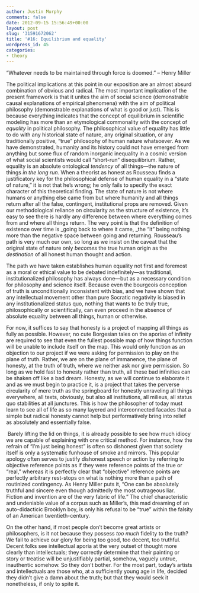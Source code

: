 ```yaml
---
author: Justin Murphy
comments: false
date: 2012-09-15 15:56:49+00:00
layout: post
slug: '31591672062'
title: '#16: Equilibrium and equality'
wordpress_id: 45
categories:
- theory
---
```


“Whatever needs to be maintained through force is doomed.” – Henry Miller

The political implications at this point in our exposition are an almost absurd combination of obvious and radical. The most important implication of the present framework is that it unites the aim of social science (demonstrable causal explanations of empirical phenomena) with the aim of political philosophy (demonstrable explanations of what is good or just). This is because everything indicates that the concept of equilibrium in scientific modeling has more than an etymological commonality with the concept of _equality_ in political philosophy. The philosophical value of equality has little to do with any historical state of nature, any original situation, or any traditionally positive, “true” philosophy of human nature whatsoever. As we have demonstrated, humanity and its history could not have emerged from anything but some flux of random inorganic inequality in a cosmic version of what social scientists would call “short-run” disequilibrium. Rather, equality is an absolute ontological _tendency_ of all things—the nature of things _in the long run._ When a theorist as honest as Rousseau finds a justificatory key for the philosophical defense of human equality in a “state of nature,” it is not that he’s wrong; he only fails to specify the exact character of this theoretical finding. The state of nature is not where humans or anything else came from but where humanity and all things return after all the false, contingent, institutional props are removed. Given our methodological reliance on circularity as the structure of existence, it’s easy to see there is hardly any difference between where everything comes from and where all things return. The very point is that the definition of existence over time is _going back to where it came, _the “it” being nothing more than the negative space between going and returning. Rousseau’s path is very much our own, so long as we insist on the caveat that the original state of nature only _becomes_ the true human origin as the _destination_ of all honest human thought and action.

The path we have taken establishes human equality not first and foremost as a moral or ethical value to be debated indefinitely—as traditional, institutionalized philosophy has always done—but as a necessary condition for philosophy and science itself. Because even the bourgeois conception of truth is unconditionally inconsistent with bias, and we have shown that any intellectual movement other than pure Socratic negativity is biased in any institutionalized status quo, nothing that wants to be truly true, philosophically or scientifically, can even proceed in the absence of absolute equality between all things, human or otherwise.

For now, it suffices to say that honesty is a project of mapping all things as fully as possible. However, no cute Borgesian tales on the aporias of infinity are required to see that even the fullest possible map of how things function will be unable to include itself on the map. This would only function as an objection to our project if we were asking for permission to play on the plane of truth. Rather, we are on the plane of immanence, the plane of honesty, at the truth of truth, where we neither ask nor give permission. So long as we hold fast to honesty rather than truth, all these bad infinities can be shaken off like a bad dream. Honesty, as we will continue to elaborate it and as we must begin to practice it, is a project that takes the perverse circularity of mere truth as the springboard for honestly unraveling all things everywhere, all texts, obviously, but also all institutions, all milieus, all status quo stabilities at all junctures. This is how the philosopher of today must learn to see all of life as so many layered and interconnected facades that a simple but radical honesty cannot help but performatively bring into relief as absolutely and essentially false.

 Barely lifting the lid on things, it is already possible to see how much idiocy we are capable of explaining with one critical method. For instance, how the refrain of “I’m just being honest” is often so dishonest given that society itself is only a systematic funhouse of smoke and mirrors. This popular apology often serves to justify dishonest speech or action by referring to objective reference points as if they were reference points of the true or “real,” whereas it is perfectly clear that “objective” reference points are perfectly arbitrary rest-stops on what is nothing more than a path of routinized contingency. As Henry Miller puts it, “One can be absolutely truthful and sincere even though admittedly the most outrageous liar. Fiction and invention are of the very fabric of life.” The chief characteristic and undeniable value of a corpus such as Miller’s, this mad dreaming of an auto-didacticic Brooklyn boy, is only his refusal to be “true” within the falsity of an American twentieth-century.

On the other hand, if most people don’t become great artists or philosophers, is it not because they possess _too much_ fidelity to the truth? We fail to achieve our glory for being too good, too decent, too truthful. Decent folks see intellectual aporia at the very outset of thought more clearly than intellectuals; they correctly determine that their painting or story or treatise will be unjustifiably partial, somehow, vaguely untrue, inauthentic somehow. So they don’t bother. For the most part, today’s artists and intellectuals are those who, at a sufficiently young age in life, decided they didn’t give a damn about the truth; but that they would seek it nonetheless, if only to spite it.